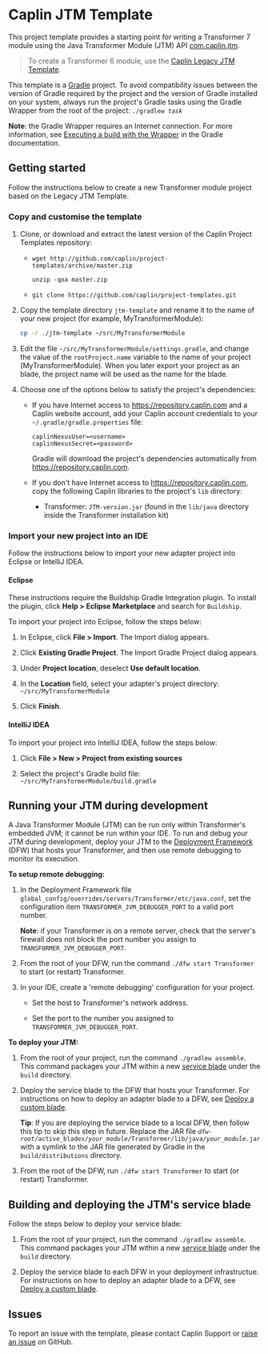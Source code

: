 # Caplin JTM Template

This project template provides a starting point for writing a Transformer 7 module using the Java Transformer Module (JTM) API [com.caplin.jtm](http://www.caplin.com/developer/api/transformer_java_sdk_2/latest).

> To create a Transformer 6 module, use the [Caplin Legacy JTM Template](https://github.com/caplin/project-templates/tree/master/jtm-legacy-template).

This template is a [Gradle](https://gradle.org/) project. To avoid compatibility issues between the version of Gradle required by the project and the version of Gradle installed on your system, always run the project's Gradle tasks using the Gradle Wrapper from the root of the project: <code>./gradlew <em>task</em></code>

**Note**: the Gradle Wrapper requires an Internet connection. For more information, see [Executing a build with the Wrapper](https://docs.gradle.org/current/userguide/gradle_wrapper.html#using_wrapper_scripts) in the Gradle documentation.


## Getting started

Follow the instructions below to create a new Transformer module project based on the Legacy JTM Template.

### Copy and customise the template

1.  Clone, or download and extract the latest version of the Caplin Project Templates repository:

    *   `wget http://github.com/caplin/project-templates/archive/master.zip`

        `unzip -qoa master.zip`

    *   `git clone https://github.com/caplin/project-templates.git`

1.  Copy the template directory `jtm-template` and rename it to the name of your new project (for example, MyTransformerModule):

    ```bash
    cp -r ./jtm-template ~/src/MyTransformerModule
    ```

1.  Edit the file `~/src/MyTransformerModule/settings.gradle`, and change the value of the `rootProject.name` variable to the name of your project (MyTransformerModule). When you later export your project as an blade, the project name will be used as the name for the blade.

1.  Choose one of the options below to satisfy the project's dependencies:

    *   If you have Internet access to <https://repository.caplin.com> and a Caplin website account, add your Caplin account credentials to your `~/.gradle/gradle.properties` file:

        ```
        caplinNexusUser=<username>
        caplinNexusSecret=<password>
        ```

        Gradle will download the project's dependencies automatically from <https://repository.caplin.com>.

    *   If you don't have Internet access to <https://repository.caplin.com>, copy the following Caplin libraries to the project's `lib` directory:

        *   Transformer: <code>JTM-<em>version</em>.jar</code> (found in the `lib/java` directory inside the Transformer installation kit)


### Import your new project into an IDE
Follow the instructions below to import your new adapter project into Eclipse or IntelliJ IDEA.

#### Eclipse
These instructions require the Buildship Gradle Integration plugin. To install the plugin, click **Help > Eclipse Marketplace** and search for `Buildship`.

To import your project into Eclipse, follow the steps below:

1.  In Eclipse, click **File > Import**. The Import dialog appears.

1.  Click **Existing Gradle Project**. The Import Gradle Project dialog appears.

1.  Under **Project location**, deselect **Use default location**.

1.  In the **Location** field, select your adapter's project directory: `~/src/MyTransformerModule`

1.  Click **Finish**.

#### IntelliJ IDEA

To import your project into IntelliJ IDEA, follow the steps below:

1.  Click **File > New > Project from existing sources**

1.  Select the project's Gradle build file: `~/src/MyTransformerModule/build.gradle`


## Running your JTM during development
A Java Transformer Module (JTM) can be run only within Transformer's embedded JVM; it cannot be run within your IDE. To run and debug your JTM during development, deploy your JTM to the [Deployment Framework](http://www.caplin.com/developer/caplin-platform/deployment-framework) (DFW) that hosts your Transformer, and then use remote debugging to monitor its execution.

**To setup remote debugging:**

1.  In the Deployment Framework file `global_config/overrides/servers/Transformer/etc/java.conf`, set the configuration item `TRANSFORMER_JVM_DEBUGGER_PORT` to a valid port number.

    **Note**: if your Transformer is on a remote server, check that the server's firewall does not block the port number you assign to `TRANSFORMER_JVM_DEBUGGER_PORT`.

1.  From the root of your DFW, run the command `./dfw start Transformer` to start (or restart) Transformer.

1.  In your IDE, create a 'remote debugging' configuration for your project.

    *   Set the host to Transformer's network address.

    *   Set the port to the number you assigned to `TRANSFORMER_JVM_DEBUGGER_PORT`.

**To deploy your JTM:**

1.  From the root of your project, run the command `./gradlew assemble`. This command packages your JTM within a new [service blade](http://www.caplin.com/developer/caplin-platform/deployment-framework/cdf-blade-types#service-blade) under the `build` directory.

1.  Deploy the service blade to the DFW that hosts your Transformer. For instructions on how to deploy an adapter blade to a DFW, see [Deploy a custom blade](https://www.caplin.com/developer/caplin-platform/deployment-framework/cdf-deploy-a-custom-blade).

    **Tip**: If you are deploying the service blade to a local DFW, then follow this tip to skip this step in future. Replace the JAR file <code><em>dfw-root</em>/active_blades/<em>your_module</em>/Transformer/lib/java/<em>your_module</em>.jar</code> with a symlink to the JAR file generated by Gradle in the `build/distributions` directory.

1.  From the root of the DFW, run `./dfw start Transformer` to start (or restart) Transformer.

## Building and deploying the JTM's service blade

Follow the steps below to deploy your service blade:

1.  From the root of your project, run the command `./gradlew assemble`. This command packages your JTM within a new [service blade](http://www.caplin.com/developer/caplin-platform/deployment-framework/cdf-blade-types#service-blade) under the `build` directory.

1.  Deploy the service blade to each DFW in your deployment infrastructue. For instructions on how to deploy an adapter blade to a DFW, see [Deploy a custom blade](https://www.caplin.com/developer/caplin-platform/deployment-framework/cdf-deploy-a-custom-blade).


## Issues
To report an issue with the template, please contact Caplin Support or [raise an issue](https://github.com/caplin/project-templates/issues) on GitHub.

